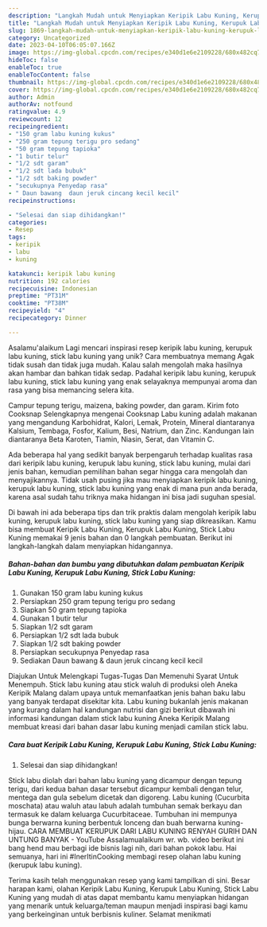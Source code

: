 ```yaml
---
description: "Langkah Mudah untuk Menyiapkan Keripik Labu Kuning, Kerupuk Labu Kuning, Stick Labu Kuning{ yang Enak Banget"
title: "Langkah Mudah untuk Menyiapkan Keripik Labu Kuning, Kerupuk Labu Kuning, Stick Labu Kuning{ yang Enak Banget"
slug: 1869-langkah-mudah-untuk-menyiapkan-keripik-labu-kuning-kerupuk-labu-kuning-stick-labu-kuning-yang-enak-banget
category: Uncategorized
date: 2023-04-10T06:05:07.166Z
image: https://img-global.cpcdn.com/recipes/e340d1e6e2109228/680x482cq70/keripik-labu-kuning-kerupuk-labu-kuning-stick-labu-kuning-foto-resep-utama.jpg
hideToc: false
enableToc: true
enableTocContent: false
thumbnail: https://img-global.cpcdn.com/recipes/e340d1e6e2109228/680x482cq70/keripik-labu-kuning-kerupuk-labu-kuning-stick-labu-kuning-foto-resep-utama.jpg
cover: https://img-global.cpcdn.com/recipes/e340d1e6e2109228/680x482cq70/keripik-labu-kuning-kerupuk-labu-kuning-stick-labu-kuning-foto-resep-utama.jpg
author: Admin
authorAv: notfound
ratingvalue: 4.9
reviewcount: 12
recipeingredient:
- "150 gram labu kuning kukus"
- "250 gram tepung terigu pro sedang"
- "50 gram tepung tapioka"
- "1 butir telur"
- "1/2 sdt garam"
- "1/2 sdt lada bubuk"
- "1/2 sdt baking powder"
- "secukupnya Penyedap rasa"
- " Daun bawang  daun jeruk cincang kecil kecil"
recipeinstructions:

- "Selesai dan siap dihidangkan!"
categories:
- Resep
tags:
- keripik
- labu
- kuning

katakunci: keripik labu kuning 
nutrition: 192 calories
recipecuisine: Indonesian
preptime: "PT31M"
cooktime: "PT38M"
recipeyield: "4"
recipecategory: Dinner

---
```



Asalamu'alaikum Lagi mencari inspirasi resep keripik labu kuning, kerupuk labu kuning, stick labu kuning yang unik? Cara membuatnya memang Agak tidak susah dan tidak juga mudah. Kalau salah mengolah maka hasilnya akan hambar dan bahkan tidak sedap. Padahal keripik labu kuning, kerupuk labu kuning, stick labu kuning yang enak selayaknya mempunyai aroma dan rasa yang bisa memancing selera kita.


Campur tepung terigu, maizena, baking powder, dan garam. Kirim foto Cooksnap Selengkapnya mengenai Cooksnap Labu kuning adalah makanan yang mengandung Karbohidrat, Kalori, Lemak, Protein, Mineral diantaranya Kalsium, Tembaga, Fosfor, Kalium, Besi, Natrium, dan Zinc. Kandungan lain diantaranya Beta Karoten, Tiamin, Niasin, Serat, dan Vitamin C.

Ada beberapa hal yang sedikit banyak berpengaruh terhadap kualitas rasa dari keripik labu kuning, kerupuk labu kuning, stick labu kuning, mulai dari jenis bahan, kemudian pemilihan bahan segar hingga cara mengolah dan menyajikannya. Tidak usah pusing jika mau menyiapkan keripik labu kuning, kerupuk labu kuning, stick labu kuning yang enak di mana pun anda berada, karena asal sudah tahu triknya maka hidangan ini bisa jadi suguhan spesial.


Di bawah ini ada beberapa tips dan trik praktis dalam mengolah keripik labu kuning, kerupuk labu kuning, stick labu kuning yang siap dikreasikan. Kamu bisa membuat Keripik Labu Kuning, Kerupuk Labu Kuning, Stick Labu Kuning memakai 9 jenis bahan dan 0 langkah pembuatan. Berikut ini langkah-langkah dalam menyiapkan hidangannya.

<!--inarticleads1-->

##### Bahan-bahan dan bumbu yang dibutuhkan dalam pembuatan Keripik Labu Kuning, Kerupuk Labu Kuning, Stick Labu Kuning:

1. Gunakan 150 gram labu kuning kukus
1. Persiapkan 250 gram tepung terigu pro sedang
1. Siapkan 50 gram tepung tapioka
1. Gunakan 1 butir telur
1. Siapkan 1/2 sdt garam
1. Persiapkan 1/2 sdt lada bubuk
1. Siapkan 1/2 sdt baking powder
1. Persiapkan secukupnya Penyedap rasa
1. Sediakan  Daun bawang &amp; daun jeruk cincang kecil kecil


Diajukan Untuk Melengkapi Tugas-Tugas Dan Memenuhi Syarat Untuk Menempuh. Stick labu kuning atau stick waluh di produksi oleh Aneka Keripik Malang dalam upaya untuk memanfaatkan jenis bahan baku labu yang banyak terdapat disekitar kita. Labu kuning bukanlah jenis makanan yang kurang dalam hal kandungan nutrisi dan gizi berikut dibawah ini informasi kandungan dalam stick labu kuning Aneka Keripik Malang membuat kreasi dari bahan dasar labu kuning menjadi camilan stick labu. 

<!--inarticleads2-->

##### Cara buat Keripik Labu Kuning, Kerupuk Labu Kuning, Stick Labu Kuning:


1. Selesai dan siap dihidangkan!

Stick labu diolah dari bahan labu kuning yang dicampur dengan tepung terigu, dari kedua bahan dasar tersebut dicampur kembali dengan telur, mentega dan gula sebelum dicetak dan digoreng. Labu kuning (Cucurbita moschata) atau waluh atau labuh adalah tumbuhan semak berkayu dan termasuk ke dalam keluarga Cucurbitaceae. Tumbuhan ini mempunya bunga berwarna kuning berbentuk lonceng dan buah berwarna kuning-hijau. CARA MEMBUAT KERUPUK DARI LABU KUNING RENYAH GURIH DAN UNTUNG BANYAK - YouTube Assalamualaikum wr. wb. video berikut ini bang hend mau berbagi ide bisnis lagi nih, dari bahan pokok labu. Hai semuanya, hari ini #InerItinCooking membagi resep olahan labu kuning (kerupuk labu kuning). 

Terima kasih telah menggunakan resep yang kami tampilkan di sini. Besar harapan kami, olahan Keripik Labu Kuning, Kerupuk Labu Kuning, Stick Labu Kuning yang mudah di atas dapat membantu kamu menyiapkan hidangan yang menarik untuk keluarga/teman maupun menjadi inspirasi bagi kamu yang berkeinginan untuk berbisnis kuliner. Selamat menikmati

